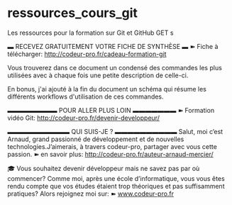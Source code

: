 # ressources_cours_git
Les ressources pour la formation sur Git et GitHub GET  s

▬ RECEVEZ GRATUITEMENT VOTRE FICHE DE SYNTHÈSE ▬
➽ Fiche à télécharger: http://codeur-pro.fr/cadeau-formation-git

Vous trouverez dans ce document un condensé des commandes les plus utilisées avec à chaque fois une petite description de celle-ci.

En bonus, j'ai ajouté à la fin du document un schéma qui résume les différents workflows d'utilisation de ces commandes.


▬▬▬▬▬▬▬▬  POUR ALLER PLUS LOIN  ▬▬▬▬▬▬▬
➽ Formation vidéo Git: http://codeur-pro.fr/devenir-developpeur/


▬▬▬▬▬▬▬▬▬▬  QUI SUIS-JE ? ▬▬▬▬▬▬▬▬▬▬
Salut, moi c’est Arnaud, grand passionné de développement et de nouvelles technologies.J’aimerais, à travers codeur-pro, partager avec vous cette passion.
➽ en savoir plus: http://codeur-pro.fr/auteur-arnaud-mercier/


🎓 Vous souhaitez devenir développeur mais ne savez pas par où commencer? Comme moi, après une école d’informatique, vous vous êtes rendu compte que vos études étaient trop théoriques et pas suffisamment pratiques? Alors rejoignez moi sur:
➽ www.codeur-pro.fr

